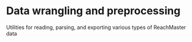 # Data wrangling and preprocessing
Utilities for reading, parsing, and exporting various types of ReachMaster data

